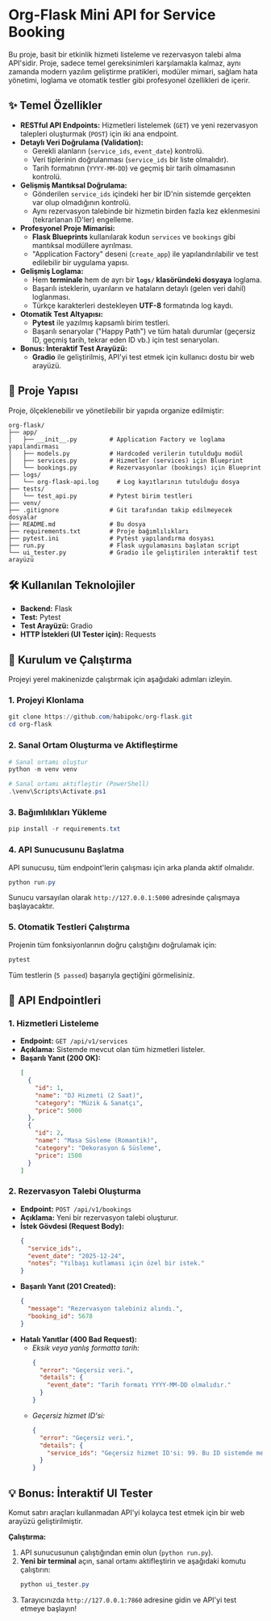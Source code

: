 # Org-Flask Mini API for Service Booking


Bu proje, basit bir etkinlik hizmeti listeleme ve rezervasyon talebi alma API'sidir. Proje, sadece temel gereksinimleri karşılamakla kalmaz, aynı zamanda modern yazılım geliştirme pratikleri, modüler mimari, sağlam hata yönetimi, loglama ve otomatik testler gibi profesyonel özellikleri de içerir.

## ✨ Temel Özellikler

- **RESTful API Endpoints:** Hizmetleri listelemek (`GET`) ve yeni rezervasyon talepleri oluşturmak (`POST`) için iki ana endpoint.
- **Detaylı Veri Doğrulama (Validation):**
  - Gerekli alanların (`service_ids`, `event_date`) kontrolü.
  - Veri tiplerinin doğrulanması (`service_ids` bir liste olmalıdır).
  - Tarih formatının (`YYYY-MM-DD`) ve geçmiş bir tarih olmamasının kontrolü.
- **Gelişmiş Mantıksal Doğrulama:**
  - Gönderilen `service_ids` içindeki her bir ID'nin sistemde gerçekten var olup olmadığının kontrolü.
  - Aynı rezervasyon talebinde bir hizmetin birden fazla kez eklenmesini (tekrarlanan ID'ler) engelleme.
- **Profesyonel Proje Mimarisi:**
  - **Flask Blueprints** kullanılarak kodun `services` ve `bookings` gibi mantıksal modüllere ayrılması.
  - "Application Factory" deseni (`create_app`) ile yapılandırılabilir ve test edilebilir bir uygulama yapısı.
- **Gelişmiş Loglama:**
  - Hem **terminale** hem de ayrı bir **`logs/` klasöründeki dosyaya** loglama.
  - Başarılı isteklerin, uyarıların ve hataların detaylı (gelen veri dahil) loglanması.
  - Türkçe karakterleri destekleyen **UTF-8** formatında log kaydı.
- **Otomatik Test Altyapısı:**
  - **Pytest** ile yazılmış kapsamlı birim testleri.
  - Başarılı senaryolar ("Happy Path") ve tüm hatalı durumlar (geçersiz ID, geçmiş tarih, tekrar eden ID vb.) için test senaryoları.
- **Bonus: İnteraktif Test Arayüzü:**
  - **Gradio** ile geliştirilmiş, API'yi test etmek için kullanıcı dostu bir web arayüzü.

## 📂 Proje Yapısı

Proje, ölçeklenebilir ve yönetilebilir bir yapıda organize edilmiştir:

```
org-flask/
├── app/
│   ├── __init__.py         # Application Factory ve loglama yapılandırması
│   ├── models.py           # Hardcoded verilerin tutulduğu modül
│   ├── services.py         # Hizmetler (services) için Blueprint
│   └── bookings.py         # Rezervasyonlar (bookings) için Blueprint
├── logs/
│   └── org-flask-api.log     # Log kayıtlarının tutulduğu dosya
├── tests/
│   └── test_api.py         # Pytest birim testleri
├── venv/
├── .gitignore              # Git tarafından takip edilmeyecek dosyalar
├── README.md               # Bu dosya
├── requirements.txt        # Proje bağımlılıkları
├── pytest.ini              # Pytest yapılandırma dosyası
├── run.py                  # Flask uygulamasını başlatan script
└── ui_tester.py            # Gradio ile geliştirilen interaktif test arayüzü
```

## 🛠️ Kullanılan Teknolojiler

- **Backend:** Flask
- **Test:** Pytest
- **Test Arayüzü:** Gradio
- **HTTP İstekleri (UI Tester için):** Requests

## 🚀 Kurulum ve Çalıştırma

Projeyi yerel makinenizde çalıştırmak için aşağıdaki adımları izleyin.

### 1. Projeyi Klonlama

```powershell
git clone https://github.com/habipokc/org-flask.git
cd org-flask
```

### 2. Sanal Ortam Oluşturma ve Aktifleştirme

```powershell
# Sanal ortamı oluştur
python -m venv venv

# Sanal ortamı aktifleştir (PowerShell)
.\venv\Scripts\Activate.ps1
```

### 3. Bağımlılıkları Yükleme

```powershell
pip install -r requirements.txt
```

### 4. API Sunucusunu Başlatma

API sunucusu, tüm endpoint'lerin çalışması için arka planda aktif olmalıdır.

```powershell
python run.py
```
Sunucu varsayılan olarak `http://127.0.0.1:5000` adresinde çalışmaya başlayacaktır.

### 5. Otomatik Testleri Çalıştırma

Projenin tüm fonksiyonlarının doğru çalıştığını doğrulamak için:

```powershell
pytest
```
Tüm testlerin (`5 passed`) başarıyla geçtiğini görmelisiniz.

## 📖 API Endpointleri

### 1. Hizmetleri Listeleme

- **Endpoint:** `GET /api/v1/services`
- **Açıklama:** Sistemde mevcut olan tüm hizmetleri listeler.
- **Başarılı Yanıt (200 OK):**
  ```json
  [
    {
      "id": 1,
      "name": "DJ Hizmeti (2 Saat)",
      "category": "Müzik & Sanatçı",
      "price": 5000
    },
    {
      "id": 2,
      "name": "Masa Süsleme (Romantik)",
      "category": "Dekorasyon & Süsleme",
      "price": 1500
    }
  ]
  ```

### 2. Rezervasyon Talebi Oluşturma

- **Endpoint:** `POST /api/v1/bookings`
- **Açıklama:** Yeni bir rezervasyon talebi oluşturur.
- **İstek Gövdesi (Request Body):**
  ```json
  {
    "service_ids":,
    "event_date": "2025-12-24",
    "notes": "Yılbaşı kutlaması için özel bir istek."
  }
  ```
- **Başarılı Yanıt (201 Created):**
  ```json
  {
    "message": "Rezervasyon talebiniz alındı.",
    "booking_id": 5678
  }
  ```
- **Hatalı Yanıtlar (400 Bad Request):**
  - _Eksik veya yanlış formatta tarih:_
    ```json
    {
      "error": "Geçersiz veri.",
      "details": {
        "event_date": "Tarih formatı YYYY-MM-DD olmalıdır."
      }
    }
    ```
  - _Geçersiz hizmet ID'si:_
    ```json
    {
      "error": "Geçersiz veri.",
      "details": {
        "service_ids": "Geçersiz hizmet ID'si: 99. Bu ID sistemde mevcut değil."
      }
    }
    ```

## 💡 Bonus: İnteraktif UI Tester

Komut satırı araçları kullanmadan API'yi kolayca test etmek için bir web arayüzü geliştirilmiştir.

**Çalıştırma:**
1.  API sunucusunun çalıştığından emin olun (`python run.py`).
2.  **Yeni bir terminal** açın, sanal ortamı aktifleştirin ve aşağıdaki komutu çalıştırın:
    ```powershell
    python ui_tester.py
    ```
3.  Tarayıcınızda `http://127.0.0.1:7860` adresine gidin ve API'yi test etmeye başlayın!